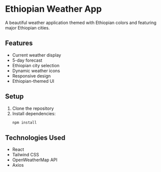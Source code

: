 # Ethiopian Weather App

A beautiful weather application themed with Ethiopian colors and featuring major Ethiopian cities.

## Features

- Current weather display
- 5-day forecast
- Ethiopian city selection
- Dynamic weather icons
- Responsive design
- Ethiopian-themed UI

## Setup

1. Clone the repository
2. Install dependencies:
   ```bash
   npm install
   ```
   

## Technologies Used

- React
- Tailwind CSS
- OpenWeatherMap API
- Axios
